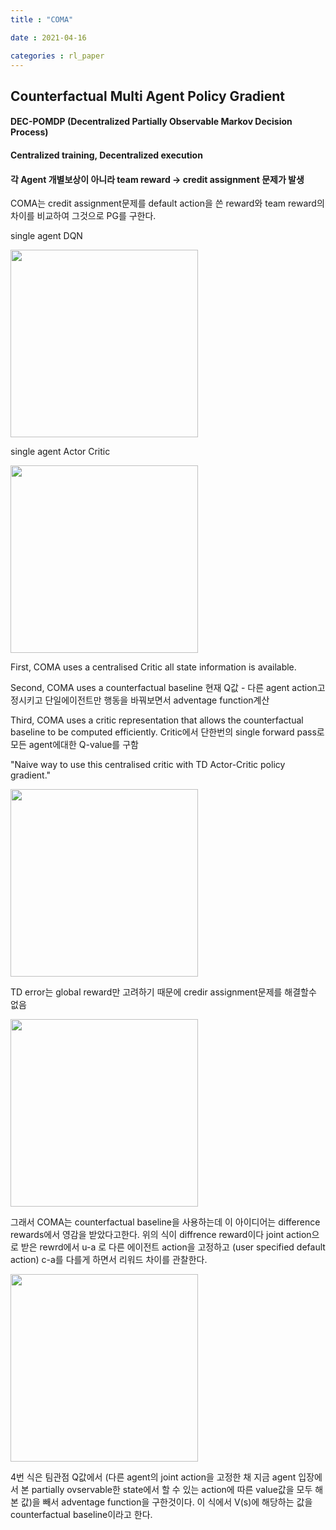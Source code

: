 ```yaml
---
title : "COMA"

date : 2021-04-16

categories : rl_paper
---
```


## Counterfactual Multi Agent Policy Gradient

#### DEC-POMDP (Decentralized Partially Observable Markov Decision Process)
#### Centralized training, Decentralized execution
#### 각 Agent 개별보상이 아니라 team reward -> credit assignment 문제가 발생




COMA는 credit assignment문제를 default action을 쓴 reward와 team reward의 차이를 비교하여 그것으로 PG를 구한다.

single agent DQN

<img src = "/surabanke/assets/images/d1.jpeg" width = "300">

single agent Actor Critic

<img src = "/surabanke/assets/images/d2.jpeg" width = "300">


First, COMA uses a centralised Critic all state information is available.

Second, COMA uses a counterfactual baseline
현재 Q값 - 다른 agent action고정시키고 단일에이전트만 행동을 바꿔보면서 adventage function계산

Third, COMA uses a critic representation that allows the counterfactual baseline to be computed efficiently. Critic에서 단한번의 single forward pass로 모든 agent에대한 Q-value를 구함



"Naive way to use this centralised critic with TD Actor-Critic policy gradient."

<img src = "/surabanke/assets/images/TDd3.png" width = "300">

TD error는 global reward만 고려하기 때문에 credir assignment문제를 해결할수 없음


<img src = "/surabanke/assets/images/d4.png" width = "300">


그래서 COMA는 counterfactual baseline을 사용하는데 이 아이디어는 difference rewards에서 영감을 받았다고한다.
위의 식이 diffrence reward이다 joint action으로 받은 rewrd에서 u-a 로 다른 에이전트 action을 고정하고 (user specified default action) c-a를 다를게 하면서 리워드 차이를 관찰한다.


<img src = "/surabanke/assets/images/COMAd5.png" width = "300">

4번 식은 팀관점 Q값에서 (다른 agent의 joint action을 고정한 채 지금 agent 입장에서 본 partially ovservable한 state에서 할 수 있는 action에 따른 value값을 모두 해본 값)을 빼서 adventage function을 구한것이다. 이 식에서 V(s)에 해당하는 값을 counterfactual baseline이라고 한다.
